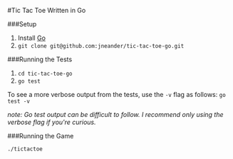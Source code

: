 #Tic Tac Toe
Written in Go

###Setup

1. Install [Go](http://code.google.com/p/go/downloads/list)
2. ``git clone git@github.com:jneander/tic-tac-toe-go.git``

###Running the Tests

1. ``cd tic-tac-toe-go``
2. ``go test``

To see a more verbose output from the tests, use the ``-v`` flag as follows:
``go test -v``

*note: Go test output can be difficult to follow. I recommend only using the verbose flag if you're curious.*

###Running the Game

``./tictactoe``
